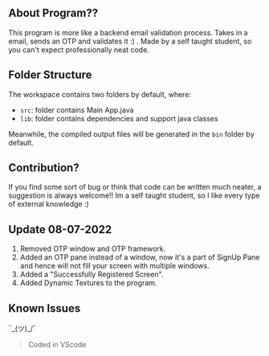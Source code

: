 ## About Program??

This program is more like a backend email validation process. Takes in a email, sends an OTP and validates it :) . Made by a self taught student, so you can't expect professionally neat code.

## Folder Structure

The workspace contains two folders by default, where:

- `src`: folder contains Main App.java
- `lib`: folder contains dependencies and support java classes

Meanwhile, the compiled output files will be generated in the `bin` folder by default.

## Contribution?

If you find some sort of bug or think that code can be written much neater, a suggestion is always welcome!! Im a self taught student, so I like every type of external knowledge :)

## Update 08-07-2022

1. Removed OTP window and OTP framework.
2. Added an OTP pane instead of a window, now it's a part of SignUp Pane and hence will not fill your screen with multiple windows.
3. Added a "Successfully Registered Screen".
4. Added Dynamic Textures to the program.

## Known Issues

¯\_(ツ)_/¯


> Coded in VScode